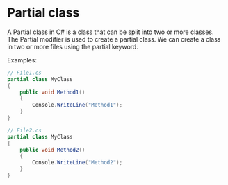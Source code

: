 # Partial class

A Partial class in C# is a class that can be split into two or more classes. The Partial modifier is used to create a partial class. We can create a class in two or more files using the partial keyword.

Examples:

```csharp
// File1.cs
partial class MyClass
{
    public void Method1()
    {
        Console.WriteLine("Method1");
    }
}

// File2.cs
partial class MyClass
{
    public void Method2()
    {
        Console.WriteLine("Method2");
    }
}
```
